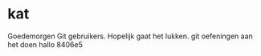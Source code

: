 # kat

Goedemorgen Git gebruikers. Hopelijk gaat het lukken.
git oefeningen aan het doen
hallo
8406e5
